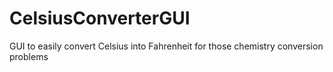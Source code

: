 # CelsiusConverterGUI
GUI to easily convert Celsius into Fahrenheit for those chemistry conversion problems
